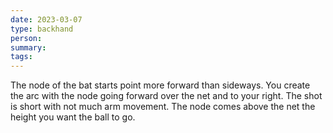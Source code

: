 ```yaml
---
date: 2023-03-07
type: backhand
person: 
summary: 
tags:
---
```


The node of the bat starts point more forward than sideways.
You create the arc with the node going forward over the net and to your right.
The shot is short with not much arm movement.
The node comes above the net the height you want the ball to go.
